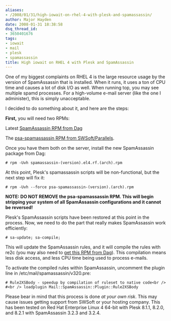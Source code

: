 ```yaml
---
aliases:
- /2008/01/31/high-iowait-on-rhel-4-with-plesk-and-spamassassin/
author: Major Hayden
date: 2008-01-31 18:38:58
dsq_thread_id:
- 3650401676
tags:
- iowait
- mail
- plesk
- spamassassin
title: High iowait on RHEL 4 with Plesk and SpamAssassin
---
```


One of my biggest complaints on RHEL 4 is the large resource usage by the version of SpamAssassin that is installed. When it runs, it uses a ton of CPU time and causes a lot of disk I/O as well. When running top, you may see multiple spamd processes. For a high-volume e-mail server (like the one I administer), this is simply unacceptable.

I decided to do something about it, and here are the steps:

**First,** you will need two RPMs:

Latest [SpamAssassin RPM from Dag][1]

The [psa-spamassassin RPM from SWSoft/Parallels][2].

Once you have them both on the server, install the new SpamAssassin package from Dag:

`# rpm -Uvh spamassassin-(version).el4.rf.(arch).rpm`

At this point, Plesk's spamassassin scripts will be non-functional, but the next step will fix it:

`# rpm -Uvh --force psa-spamassassin-(version).(arch).rpm`

**NOTE: DO NOT REMOVE the psa-spamassassin RPM. This will begin stripping your system of all SpamAssassin configurations and it cannot be reversed!**

Plesk's SpamAssassin scripts have been restored at this point in the process. Now, we need to do the part that really makes SpamAssassin work efficiently:

`# sa-update; sa-compile;`

This will update the SpamAssassin rules, and it will compile the rules with re2c (you may also need to [get this RPM from Dag][3]). This compilation means less disk access, and less CPU time being used to process e-mails.

To activate the compiled rules within SpamAssassin, uncomment the plugin line in /etc/mail/spamassassin/v320.pre:

`# Rule2XSBody - speedup by compilation of ruleset to native code<br />
#<br />
loadplugin Mail::SpamAssassin::Plugin::Rule2XSBody`

Please bear in mind that this process is done _at your own risk_. This may cause issues getting support from SWSoft or your hosting company. This has been tested on Red Hat Enterprise Linux 4 64-bit with Plesk 8.1.1, 8.2.0, and 8.2.1 with SpamAssassin 3.2.3 and 3.2.4.

 [1]: http://dag.wieers.com/rpm/packages/spamassassin/
 [2]: http://autoinstall.plesk.com/
 [3]: http://dag.wieers.com/rpm/packages/re2c/